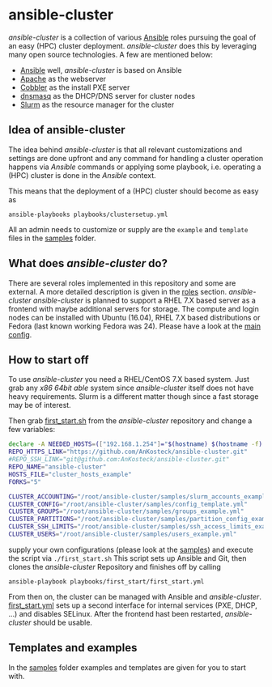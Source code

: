 # ansible-cluster
*ansible-cluster* is a collection of various [Ansible](https://www.ansible.com/) roles pursuing the goal of an easy (HPC) cluster deployment. *ansible-cluster* does this by leveraging many open source technologies. A few are mentioned below:
- [Ansible](https://www.ansible.com/) well, *ansible-cluster* is based on Ansible
- [Apache](http://httpd.apache.org/) as the webserver
- [Cobbler](http://cobbler.github.io/) as the install PXE server
- [dnsmasq](http://www.thekelleys.org.uk/dnsmasq/doc.html) as the DHCP/DNS server for cluster nodes
- [Slurm](https://www.schedmd.com/) as the resource manager for the cluster


## Idea of ansible-cluster
The idea behind *ansible-cluster* is that all relevant customizations and settings are done upfront and any command for handling a cluster operation happens via *Ansible* commands or applying some playbook, i.e. operating a (HPC) cluster is done in the *Ansible* context.

This means that the deployment of a (HPC) cluster should become as easy as
```
ansible-playbooks playbooks/clustersetup.yml
```

All an admin needs to customize or supply are the `example` and `template` files in the [samples](samples/) folder.

## What does *ansible-cluster* do?
There are several roles implemented in this repository and some are external. A more detailed description is given in the [roles](roles/) section. *ansible-cluster* *ansible-cluster* is planned to support a RHEL 7.X based server as a frontend with maybe additional servers for storage. The compute and login nodes can be installed with Ubuntu (16.04), RHEL 7.X based distributions or Fedora (last known working Fedora was 24). Please have a look at the [main config](config_template.yml).

## How to start off
To use *ansible-cluster* you need a RHEL/CentOS 7.X based system. Just grab any _x86 64bit able_ system since *ansible-cluster* itself does not have heavy requirements. Slurm is a different matter though since a fast storage may be of interest.

Then grab [first_start.sh](https://github.com/AnKosteck/ansible-cluster/blob/master/first_start.sh) from the *ansible-cluster* repository and change a few variables:
```bash
declare -A NEEDED_HOSTS=(["192.168.1.254"]="$(hostname) $(hostname -f) $(hostname -s)" ["192.168.1.15"]="needed_host_X")
REPO_HTTPS_LINK="https://github.com/AnKosteck/ansible-cluster.git"
#REPO_SSH_LINK="git@github.com:AnKosteck/ansible-cluster.git"
REPO_NAME="ansible-cluster"
HOSTS_FILE="cluster_hosts_example"
FORKS="5"

CLUSTER_ACCOUNTING="/root/ansible-cluster/samples/slurm_accounts_example.yml"
CLUSTER_CONFIG="/root/ansible-cluster/samples/config_template.yml"
CLUSTER_GROUPS="/root/ansible-cluster/samples/groups_example.yml"
CLUSTER_PARTITIONS="/root/ansible-cluster/samples/partition_config_example.yml"
CLUSTER_SSH_LIMITS="/root/ansible-cluster/samples/ssh_access_limits_example.yml"
CLUSTER_USERS="/root/ansible-cluster/samples/users_example.yml"
```
supply your own configurations (please look at the [samples](samples/)) and execute the script via `./first_start.sh`
This script sets up Ansible and Git, then clones the *ansible-cluster* Repository and finishes off by calling 
```
ansible-playbook playbooks/first_start/first_start.yml
```
From then on, the cluster can be managed with Ansible and *ansible-cluster*.
[first_start.yml](https://github.com/AnKosteck/ansible-cluster/blob/master/playbooks/first_start/first_start.yml) sets up a second interface for internal services (PXE, DHCP, ...) and disables SELinux. After the frontend hast been restarted, *ansible-cluster* should be usable.

## Templates and examples
In the [samples](samples/) folder examples and templates are given for you to start with.

